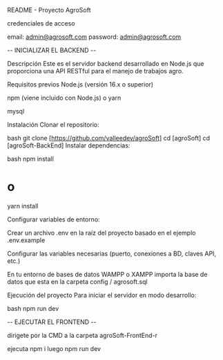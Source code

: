 README - Proyecto AgroSoft

credenciales de acceso

email: admin@agrosoft.com
password: admin@agrosoft.com

-- INICIALIZAR EL BACKEND --

Descripción
Este  es el servidor backend desarrollado en Node.js que proporciona una API RESTful para el manejo de trabajos agro.

Requisitos previos
Node.js (versión 16.x o superior)

npm (viene incluido con Node.js) o yarn

mysql


Instalación
Clonar el repositorio:

bash
git clone [https://github.com/valleedev/agroSoft]
cd [agroSoft]
cd [agroSoft-BackEnd]
Instalar dependencias:

bash
npm install
# o
yarn install

Configurar variables de entorno:

Crear un archivo .env en la raíz del proyecto basado en el ejemplo .env.example

Configurar las variables necesarias (puerto, conexiones a BD, claves API, etc.)

En tu entorno de bases de datos WAMPP o XAMPP importa la base de datos que esta en la carpeta config / agrosoft.sql



Ejecución del proyecto
Para iniciar el servidor en modo desarrollo:

bash
npm run dev






-- EJECUTAR EL FRONTEND --

dirigete por la CMD a la carpeta agroSoft-FrontEnd-r

ejecuta npm i
luego npm run dev 
